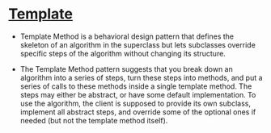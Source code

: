 # [Template](https://refactoring.guru/design-patterns/template-method)
- Template Method is a behavioral design pattern that defines the skeleton of an algorithm in the superclass but lets subclasses override specific steps of the algorithm without changing its structure.

- The Template Method pattern suggests that you break down an algorithm into a series of steps, turn these steps into methods, and put a series of calls to these methods inside a single template method. The steps may either be abstract, or have some default implementation. To use the algorithm, the client is supposed to provide its own subclass, implement all abstract steps, and override some of the optional ones if needed (but not the template method itself).